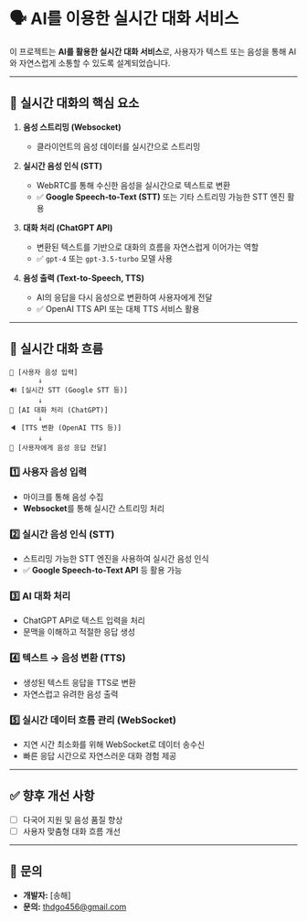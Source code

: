 # 🗣️ AI를 이용한 실시간 대화 서비스

이 프로젝트는 **AI를 활용한 실시간 대화 서비스**로, 사용자가 텍스트 또는 음성을 통해 AI와 자연스럽게 소통할 수 있도록 설계되었습니다.

---

## 🚀 실시간 대화의 핵심 요소

1. **음성 스트리밍 (Websocket)**
   - 클라이언트의 음성 데이터를 실시간으로 스트리밍


2. **실시간 음성 인식 (STT)**
   - WebRTC를 통해 수신한 음성을 실시간으로 텍스트로 변환
   - ✅ **Google Speech-to-Text (STT)** 또는 기타 스트리밍 가능한 STT 엔진 활용

3. **대화 처리 (ChatGPT API)**
   - 변환된 텍스트를 기반으로 대화의 흐름을 자연스럽게 이어가는 역할
   - ✅ `gpt-4` 또는 `gpt-3.5-turbo` 모델 사용

4. **음성 출력 (Text-to-Speech, TTS)**
   - AI의 응답을 다시 음성으로 변환하여 사용자에게 전달
   - ✅ OpenAI TTS API 또는 대체 TTS 서비스 활용

---

## 🔄 실시간 대화 흐름

```
🎤 [사용자 음성 입력]
       ↓ 
🔊 [실시간 STT (Google STT 등)]
       ↓
🤖 [AI 대화 처리 (ChatGPT)]
       ↓
🔈 [TTS 변환 (OpenAI TTS 등)]
       ↓
📱 [사용자에게 음성 응답 전달]
```

### 1️⃣ **사용자 음성 입력**
- 마이크를 통해 음성 수집
- **Websocket**를 통해 실시간 스트리밍 처리

### 2️⃣ **실시간 음성 인식 (STT)**
- 스트리밍 가능한 STT 엔진을 사용하여 실시간 음성 인식
- ✅ **Google Speech-to-Text API** 등 활용 가능

### 3️⃣ **AI 대화 처리**
- ChatGPT API로 텍스트 입력을 처리
- 문맥을 이해하고 적절한 응답 생성

### 4️⃣ **텍스트 → 음성 변환 (TTS)**
- 생성된 텍스트 응답을 TTS로 변환
- 자연스럽고 유려한 음성 출력

### 5️⃣ **실시간 데이터 흐름 관리 (WebSocket)**
- 지연 시간 최소화를 위해 WebSocket로 데이터 송수신
- 빠른 응답 시간으로 자연스러운 대화 경험 제공

---

## ✅ 향후 개선 사항
- [ ] 다국어 지원 및 음성 품질 향상
- [ ] 사용자 맞춤형 대화 흐름 개선

---

## 🙌 문의
- **개발자:** [송해]
- **문의:** thdgo456@gmail.com